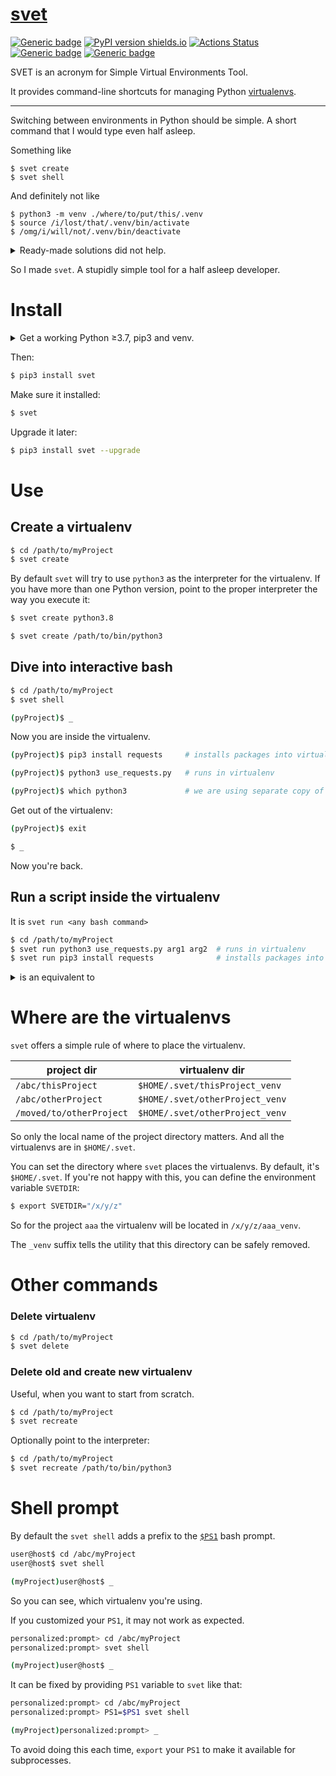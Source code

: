 # [svet](https://github.com/rtmigo/svet#readme)
[![Generic badge](https://img.shields.io/badge/ready_for_use-no-red.svg)](#)
[![PyPI version shields.io](https://img.shields.io/pypi/v/svet.svg)](https://pypi.python.org/pypi/svet/)
[![Actions Status](https://github.com/rtmigo/svet/workflows/CI/badge.svg?branch=master)](https://github.com/rtmigo/svet/actions)
[![Generic badge](https://img.shields.io/badge/CI_OS-MacOS,_Ubuntu-blue.svg)](#)
[![Generic badge](https://img.shields.io/badge/CI_Python-3.7--3.9-blue.svg)](#)

SVET is an acronym for Simple Virtual Environments Tool.

It provides command-line shortcuts for managing Python [virtualenvs](https://docs.python.org/3/library/venv.html).

-----

Switching between environments in Python should be simple. A short command 
that I would type even half asleep.

Something like
```base
$ svet create 
$ svet shell
```

And definitely not like
```base
$ python3 -m venv ./where/to/put/this/.venv
$ source /i/lost/that/.venv/bin/activate
$ /omg/i/will/not/.venv/bin/deactivate
```


<details>
  <summary>Ready-made solutions did not help.</summary><br/>


- [pipenv](https://pipenv.pypa.io/) kind of solved the problem, but brought new challenges unrelated to virtualenvs
- [virtualenvwrapper](https://virtualenvwrapper.readthedocs.io/en/latest/) is a package whose name is easier to copy-paste than to type

</details>

So I made `svet`. A stupidly simple tool for a half asleep developer.


# Install

<details>
  <summary>Get a working Python ≥3.7, pip3 and venv.</summary><br/>

Ubuntu:
```bash
$ sudo apt-get install -y python3 python3-pip python3-venv
```

----
</details>
  
Then:

```bash
$ pip3 install svet
```

Make sure it installed:

```bash
$ svet
```

Upgrade it later:
```bash
$ pip3 install svet --upgrade
```


# Use

## Create a virtualenv

```bash
$ cd /path/to/myProject
$ svet create 
```

By default `svet` will try to use `python3` as the interpreter for the virtualenv. If you have 
more than one Python version, point to the proper interpreter the way you execute it:

```bash
$ svet create python3.8
```
```bash
$ svet create /path/to/bin/python3
```

## Dive into interactive bash
```bash	
$ cd /path/to/myProject
$ svet shell

(pyProject)$ _
```

Now you are inside the virtualenv.

```bash	
(pyProject)$ pip3 install requests     # installs packages into virtualenv 

(pyProject)$ python3 use_requests.py   # runs in virtualenv

(pyProject)$ which python3             # we are using separate copy of Python

```

Get out of the virtualenv:

```bash
(pyProject)$ exit

$ _
```

Now you're back.

## Run a script inside the virtualenv

It is `svet run <any bash command>`

```bash 		
$ cd /path/to/myProject
$ svet run python3 use_requests.py arg1 arg2  # runs in virtualenv
$ svet run pip3 install requests              # installs packages into virtualenv
```

<details>
  <summary>is an equivalent to</summary><br/>

```bash 		
$ cd /path/to/myProject

$ source /path/to/the/venv/bin/activate
$ python3 use_requests.py arg1 arg2
$ /path/to/the/venv/bin/deactivate

$ source /path/to/the/venv/bin/activate
$ pip3 install requests
$ /path/to/the/venv/bin/deactivate
```
</details>


# Where are the virtualenvs

`svet` offers a simple rule of where to place the virtualenv.

|project dir|virtualenv dir|
|-----|----|
|`/abc/thisProject`|`$HOME/.svet/thisProject_venv`|
|`/abc/otherProject`|`$HOME/.svet/otherProject_venv`|
|`/moved/to/otherProject`|`$HOME/.svet/otherProject_venv`|

So only the local name of the project directory matters. And all the virtualenvs 
are in `$HOME/.svet`. 

You can set the directory where `svet` places the virtualenvs. By default, it's `$HOME/.svet`. If you're not happy with this, you can define the environment variable `SVETDIR`:
```bash
$ export SVETDIR="/x/y/z"
```
So for the project `aaa` the virtualenv will be located in `/x/y/z/aaa_venv`.

The `_venv` suffix tells the utility that this directory can be safely removed.

# Other commands

### Delete virtualenv

```bash
$ cd /path/to/myProject
$ svet delete 
```

### Delete old and create new virtualenv

Useful, when you want to start from scratch.
```bash
$ cd /path/to/myProject
$ svet recreate 
```
Optionally point to the interpreter:
```bash
$ cd /path/to/myProject
$ svet recreate /path/to/bin/python3
```

# Shell prompt

By default the `svet shell` adds a prefix to the [`$PS1`](https://wiki.archlinux.org/index.php/Bash/Prompt_customization) 
bash prompt.
```bash
user@host$ cd /abc/myProject
user@host$ svet shell

(myProject)user@host$ _
```
So you can see, which virtualenv you're using.

If you customized your `PS1`, it may not work as expected.  

```bash
personalized:prompt> cd /abc/myProject
personalized:prompt> svet shell

(myProject)user@host$ _
```

It can be fixed by providing `PS1` variable to `svet` like that: 

```bash
personalized:prompt> cd /abc/myProject
personalized:prompt> PS1=$PS1 svet shell

(myProject)personalized:prompt> _
```

To avoid doing this each time, `export` your `PS1` to make it available for subprocesses.